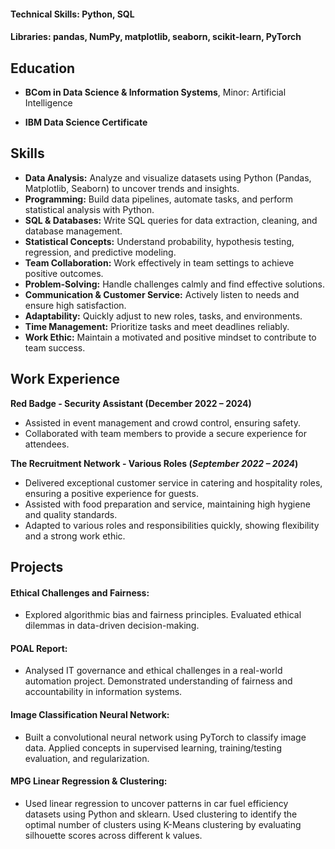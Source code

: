 #### Technical Skills: Python, SQL
#### Libraries: pandas, NumPy, matplotlib, seaborn, scikit-learn, PyTorch
  
## Education		        		
- **BCom in Data Science & Information Systems**, Minor: Artificial Intelligence 

- **IBM Data Science Certificate**

## Skills
- **Data Analysis:** Analyze and visualize datasets using Python (Pandas, Matplotlib, Seaborn) to uncover trends and insights.
- **Programming:** Build data pipelines, automate tasks, and perform statistical analysis with Python.
- **SQL & Databases:** Write SQL queries for data extraction, cleaning, and database management.
- **Statistical Concepts:** Understand probability, hypothesis testing, regression, and predictive modeling.
- **Team Collaboration:** Work effectively in team settings to achieve positive outcomes.
- **Problem-Solving:** Handle challenges calmly and find effective solutions.
- **Communication & Customer Service:** Actively listen to needs and ensure high satisfaction.
- **Adaptability:** Quickly adjust to new roles, tasks, and environments.
- **Time Management:** Prioritize tasks and meet deadlines reliably.
- **Work Ethic:** Maintain a motivated and positive mindset to contribute to team success.

## Work Experience
**Red Badge - Security Assistant (December 2022 – 2024)**
- Assisted in event management and crowd control, ensuring safety.
- Collaborated with team members to provide a secure experience for attendees.

**The Recruitment Network - Various Roles (_September 2022 – 2024_)**
- Delivered exceptional customer service in catering and hospitality roles, ensuring a positive experience for guests.
- Assisted with food preparation and service, maintaining high hygiene and quality standards.
- Adapted to various roles and responsibilities quickly, showing flexibility and a strong work ethic.

## Projects
#### Ethical Challenges and Fairness:
- Explored algorithmic bias and fairness principles. Evaluated ethical dilemmas in data-driven decision-making.

#### POAL Report: 
- Analysed IT governance and ethical challenges in a real-world automation project. Demonstrated understanding of fairness and accountability in information systems.

#### Image Classification Neural Network: 
-	Built a convolutional neural network using PyTorch to classify image data. Applied concepts in supervised learning, training/testing evaluation, and regularization.

#### MPG Linear Regression & Clustering: 
-	Used linear regression to uncover patterns in car fuel efficiency datasets using Python and sklearn. Used clustering to identify the optimal number of clusters using K-Means clustering by evaluating silhouette scores across different k values.


